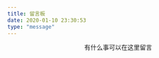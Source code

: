 ```yaml
---
title: 留言板
date: 2020-01-10 23:30:53
type: "message"
---
```

<div style="text-align: center">
 有什么事可以在这里留言
</div>

